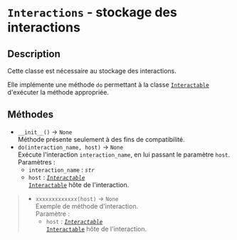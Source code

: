 # `Interactions` - stockage des interactions
## Description
Cette classe est nécessaire au stockage des interactions.

Elle implémente une méthode `do` permettant à la classe [`Interactable`](interactable.md) d'exécuter la méthode appropriée.

## Méthodes
- `__init__()` &rarr; `None` \
  Méthode présente seulement à des fins de compatibilité.
- `do(interaction_name, host)` &rarr; `None` \
  Exécute l'interaction `interaction_name`, en lui passant le paramètre `host`. \
  Paramètres :
  * `interaction_name` : *`str`*
  * `host` : *[`Interactable`](interactable.md)* \
    [`Interactable`](interactable.md) hôte de l'interaction.
>
> - `xxxxxxxxxxxxx(host)` &rarr; `None` \
>   Exemple de méthode d'interaction. \
>   Paramètre :
>   * `host` : *[`Interactable`](interactable.md)* \
>     [`Interactable`](interactable.md) hôte de l'interaction.